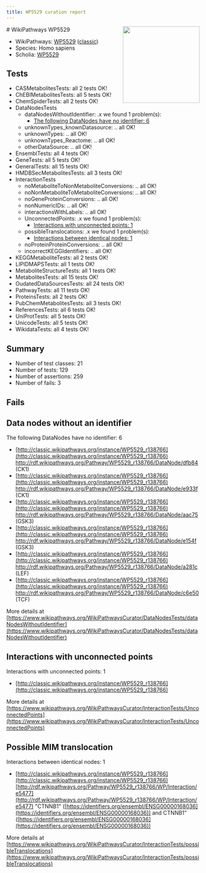 ```yaml
---
title: WP5529 curation report
---
```


<img style="float: right; width: 200px" src="https://upload.wikimedia.org/wikipedia/commons/thumb/8/83/Wplogo_with_text_500.png/640px-Wplogo_with_text_500.png" />
# WikiPathways WP5529

* WikiPathways: [WP5529](https://wikipathways.org/pathways/WP5529) ([classic](https://classic.wikipathways.org/instance/WP5529))
* Species: Homo sapiens
* Scholia: [WP5529](https://scholia.toolforge.org/wikipathways/WP5529)
## Tests
* CASMetabolitesTests: all 2 tests OK!
* ChEBIMetabolitesTests: all 5 tests OK!
* ChemSpiderTests: all 2 tests OK!
* DataNodesTests
    * dataNodesWithoutIdentifier: .x we found 1 problem(s):
        * [The following DataNodes have no identifier: 6](#d2d32fa5)
    * unknownTypes_knownDatasource: .. all OK!
    * unknownTypes: .. all OK!
    * unknownTypes_Reactome: .. all OK!
    * otherDataSource: .. all OK!
* EnsemblTests: all 4 tests OK!
* GeneTests: all 5 tests OK!
* GeneralTests: all 15 tests OK!
* HMDBSecMetabolitesTests: all 3 tests OK!
* InteractionTests
    * noMetaboliteToNonMetaboliteConversions: .. all OK!
    * noNonMetaboliteToMetaboliteConversions: .. all OK!
    * noGeneProteinConversions: .. all OK!
    * nonNumericIDs: .. all OK!
    * interactionsWithLabels: .. all OK!
    * UnconnectedPoints: .x we found 1 problem(s):
        * [Interactions with unconnected points: 1](#35a61ad9)
    * possibleTranslocations: .x we found 1 problem(s):
        * [Interactions between identical nodes: 1](#1c118206)
    * noProteinProteinConversions: .. all OK!
    * incorrectKEGGIdentifiers: .. all OK!
* KEGGMetaboliteTests: all 2 tests OK!
* LIPIDMAPSTests: all 1 tests OK!
* MetaboliteStructureTests: all 1 tests OK!
* MetabolitesTests: all 15 tests OK!
* OudatedDataSourcesTests: all 24 tests OK!
* PathwayTests: all 11 tests OK!
* ProteinsTests: all 2 tests OK!
* PubChemMetabolitesTests: all 3 tests OK!
* ReferencesTests: all 6 tests OK!
* UniProtTests: all 5 tests OK!
* UnicodeTests: all 5 tests OK!
* WikidataTests: all 4 tests OK!


## Summary

* Number of test classes: 21
* Number of tests: 129
* Number of assertions: 259
* Number of fails: 3

## Fails

<a name="d2d32fa5" />

## Data nodes without an identifier

The following DataNodes have no identifier: 6

* [http://classic.wikipathways.org/instance/WP5529_r138766](http://classic.wikipathways.org/instance/WP5529_r138766) http://rdf.wikipathways.org/Pathway/WP5529_r138766/DataNode/dfb84 (CK1)
* [http://classic.wikipathways.org/instance/WP5529_r138766](http://classic.wikipathways.org/instance/WP5529_r138766) http://rdf.wikipathways.org/Pathway/WP5529_r138766/DataNode/e933f (CK1)
* [http://classic.wikipathways.org/instance/WP5529_r138766](http://classic.wikipathways.org/instance/WP5529_r138766) http://rdf.wikipathways.org/Pathway/WP5529_r138766/DataNode/aac75 (GSK3)
* [http://classic.wikipathways.org/instance/WP5529_r138766](http://classic.wikipathways.org/instance/WP5529_r138766) http://rdf.wikipathways.org/Pathway/WP5529_r138766/DataNode/e154f (GSK3)
* [http://classic.wikipathways.org/instance/WP5529_r138766](http://classic.wikipathways.org/instance/WP5529_r138766) http://rdf.wikipathways.org/Pathway/WP5529_r138766/DataNode/a281c (LEF)
* [http://classic.wikipathways.org/instance/WP5529_r138766](http://classic.wikipathways.org/instance/WP5529_r138766) http://rdf.wikipathways.org/Pathway/WP5529_r138766/DataNode/c6e50 (TCF)


More details at [https://www.wikipathways.org/WikiPathwaysCurator/DataNodesTests/dataNodesWithoutIdentifier](https://www.wikipathways.org/WikiPathwaysCurator/DataNodesTests/dataNodesWithoutIdentifier)

<a name="35a61ad9" />

## Interactions with unconnected points

Interactions with unconnected points: 1

* [http://classic.wikipathways.org/instance/WP5529_r138766](http://classic.wikipathways.org/instance/WP5529_r138766)


More details at [https://www.wikipathways.org/WikiPathwaysCurator/InteractionTests/UnconnectedPoints](https://www.wikipathways.org/WikiPathwaysCurator/InteractionTests/UnconnectedPoints)

<a name="1c118206" />

## Possible MIM translocation

Interactions between identical nodes: 1

* [http://classic.wikipathways.org/instance/WP5529_r138766](http://classic.wikipathways.org/instance/WP5529_r138766) [http://rdf.wikipathways.org/Pathway/WP5529_r138766/WP/Interaction/e5477](http://rdf.wikipathways.org/Pathway/WP5529_r138766/WP/Interaction/e5477) "CTNNB1" ([https://identifiers.org/ensembl/ENSG00000168036](https://identifiers.org/ensembl/ENSG00000168036)) and 
CTNNB1" ([https://identifiers.org/ensembl/ENSG00000168036](https://identifiers.org/ensembl/ENSG00000168036))


More details at [https://www.wikipathways.org/WikiPathwaysCurator/InteractionTests/possibleTranslocations](https://www.wikipathways.org/WikiPathwaysCurator/InteractionTests/possibleTranslocations)

